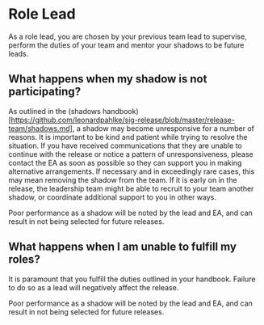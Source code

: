 # Role Lead
As a role lead, you are chosen by your previous team lead to supervise, perform the duties of your team 
and mentor your shadows to be future leads.

## What happens when my shadow is not participating?
As outlined in the (shadows handbook)[https://github.com/leonardpahlke/sig-release/blob/master/release-team/shadows.md], 
a shadow may become unresponsive for a number of reasons. It is important to be kind and patient while trying to resolve the situation.
If you have received communications that they are unable to
continue with the release or notice a pattern of unresponsiveness, please contact the EA as soon as possible 
so they can support you in making alternative arrangements. If necessary and in exceedingly rare cases, 
this may mean removing the shadow from the team. If it is early on in the release, the leadership team might be able to 
recruit to your team another shadow, or coordinate additional support to you in other ways.

Poor performance as a shadow will be noted by the lead and EA, and can result in not being selected for future releases.

## What happens when I am unable to fulfill my roles?
It is paramount that you fulfill the duties outlined in your handbook. Failure to do so as a lead will negatively affect the release.

Poor performance as a shadow will be noted by the lead and EA, and can result in not being selected for future releases.
